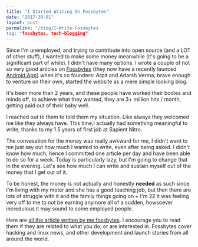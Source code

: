 ```yaml
---
title: "I Started Writing On Fossbytes"
date: "2017-30-01"
layout: post
permalink: "/blog/I-Write-Fossbytes
tag: "fossbytes, tech-blogging"
---
```


Since I'm unemployed, and trying to contribute into open source (and a LOT of other stuff), I wanted to make some money meanwhile (it's going to be a significant part of while). I didn't have many options. I wrote a couple of not so very good articles on [Fossbytes](https://fossbytes.com) {they now have a recently launced [Android App](https://fossbytes.com/fossbytes-android-app-download/)} when it's co founders: Arpit and Adarsh Verma, brave enough to venture on their own, started the website as a mere simple looking blog. 

It's been more than 2 years, and these people have worked their bodies and minds off, to achieve what they wanted, they are 3+ million hits / month, getting paid out of their baby well. 

I reached out to them to told them my situation. Like always they welcomed me like they always have. This time,I actually had something meaningful to write, thanks to my 1.5 years of first job at Sapient Nitro.

The convesation for the money was really awkward for me, I didn't want to me just say out how much I wanted to write, even after being asked. I didn't know how much, hence I committed one article per day and have been able to do so for a week. Today is particularly lazy, but I'm going to change that in the evening. Let's see how much I can write and sustain myself out of the money that I get out of it. 

To be honest, the money is not actually and honestly **needed** as such since I'm living with my moter and she has a good teaching job, but then there are lots of struggle with it and the family things going on + I'm 22 it was feeling very off to me to not be earning anymore all of a sudden, howsoever incredulous it may sound to some employed people.

Here are [all the article written by me fossbytes](https://fossbytes.com/author/av/). I encourage you to read them if they are related to what you do, or are interested in. Fossbytes cover hacking and linux news, and other development and launch stories from all around the world.


